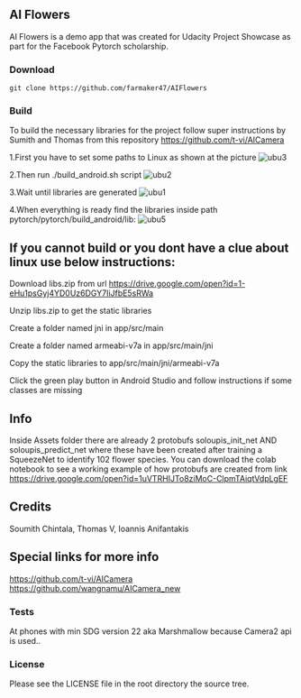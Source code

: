 ## AI Flowers

AI Flowers is a demo app that was created for Udacity Project Showcase as part for the Facebook Pytorch scholarship.

### Download

    git clone https://github.com/farmaker47/AIFlowers

### Build

To build the necessary libraries for the project follow super instructions by Sumith and Thomas from this repository
https://github.com/t-vi/AICamera

1.First you have to set some paths to Linux as shown at the picture
![ubu3](https://user-images.githubusercontent.com/26084498/50677461-ab370700-1002-11e9-9d2e-04672e143e05.png)

2.Then run ./build_android.sh script
![ubu2](https://user-images.githubusercontent.com/26084498/50677631-90b15d80-1003-11e9-9aa0-e315124110d6.png)

3.Wait until libraries are generated
![ubu1](https://user-images.githubusercontent.com/26084498/50677686-da9a4380-1003-11e9-9e74-86831a66eace.png)

4.When everything is ready find the libraries inside path pytorch/pytorch/build_android/lib:
![ubu5](https://user-images.githubusercontent.com/26084498/50677722-20efa280-1004-11e9-882c-a291c982ac56.png)


## If you cannot build or you dont have a clue about linux use below instructions:

Download libs.zip from url https://drive.google.com/open?id=1-eHu1psGyj4YD0Uz6DGY7IiJfbE5sRWa

Unzip libs.zip to get the static libraries

Create a folder named jni in app/src/main

Create a folder named armeabi-v7a in app/src/main/jni

Copy the static libraries to app/src/main/jni/armeabi-v7a

Click the green play button in Android Studio and follow instructions if some classes are missing


## Info
Inside Assets folder there are already 2 protobufs soloupis_init_net AND soloupis_predict_net where these have been created after training a SqueezeNet to identify 102 flower species. You can download the colab notebook to see a working example of how protobufs are created from link https://drive.google.com/open?id=1uVTRHIJTo8ziMoC-ClpmTAiqtVdpLgEF

## Credits
Soumith Chintala, Thomas V, Ioannis Anifantakis

## Special links for more info
https://github.com/t-vi/AICamera
https://github.com/wangnamu/AICamera_new

### Tests

At phones with min SDG version 22 aka Marshmallow because Camera2 api is used..

### License

Please see the LICENSE file in the root directory the source tree.
